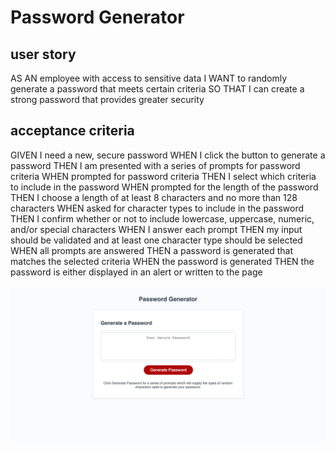 # Password Generator 
## user story
AS AN employee with access to sensitive data
I WANT to randomly generate a password that meets certain criteria
SO THAT I can create a strong password that provides greater security


## acceptance criteria
GIVEN I need a new, secure password
WHEN I click the button to generate a password
THEN I am presented with a series of prompts for password criteria
WHEN prompted for password criteria
THEN I select which criteria to include in the password
WHEN prompted for the length of the password
THEN I choose a length of at least 8 characters and no more than 128 characters
WHEN asked for character types to include in the password
THEN I confirm whether or not to include lowercase, uppercase, numeric, and/or special characters
WHEN I answer each prompt
THEN my input should be validated and at least one character type should be selected
WHEN all prompts are answered
THEN a password is generated that matches the selected criteria
WHEN the password is generated
THEN the password is either displayed in an alert or written to the page

![full site screen print](./assets/screencapture-127-0-0-1-5500-index-html-2022-03-24-18_58_43.png)